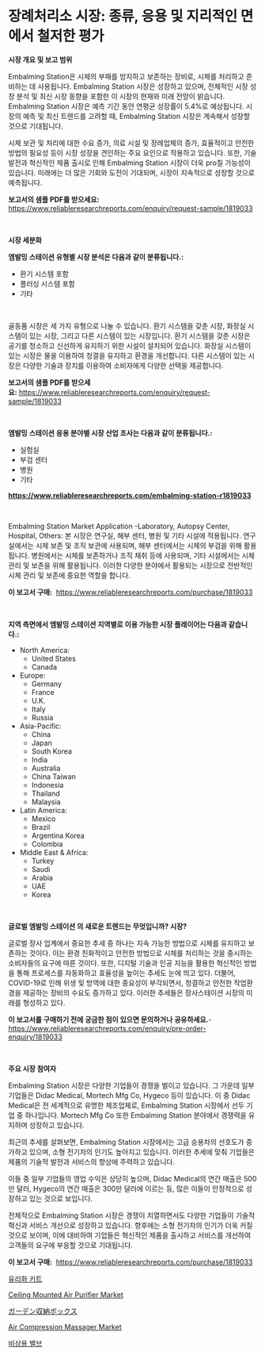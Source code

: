 <p><h1>장례처리소 시장: 종류, 응용 및 지리적인 면에서 철저한 평가</h1></p><p><strong>시장 개요 및 보고 범위</strong></p>
<p><p>Embalming Station은 시체의 부패를 방지하고 보존하는 장비로, 시체를 처리하고 준비하는 데 사용됩니다. Embalming Station 시장은 성장하고 있으며, 전체적인 시장 성장 분석 및 최신 시장 동향을 포함한 이 시장의 현재와 미래 전망이 밝습니다. Embalming Station 시장은 예측 기간 동안 연평균 성장률이 5.4%로 예상됩니다. 시장의 예측 및 최신 트렌드를 고려할 때, Embalming Station 시장은 계속해서 성장할 것으로 기대됩니다.</p><p>시체 보관 및 처리에 대한 수요 증가, 의료 시설 및 장례업체의 증가, 효율적이고 안전한 방법의 필요성 등이 시장 성장을 견인하는 주요 요인으로 작용하고 있습니다. 또한, 기술 발전과 혁신적인 제품 출시로 인해 Embalming Station 시장이 더욱 pro칠 가능성이 있습니다. 미래에는 더 많은 기회와 도전이 기대되며, 시장이 지속적으로 성장할 것으로 예측됩니다.</p></p>
<p><strong>보고서의 샘플 PDF를 받으세요:</strong> <a href="https://www.reliableresearchreports.com/enquiry/request-sample/1819033">https://www.reliableresearchreports.com/enquiry/request-sample/1819033</a></p>
<p>&nbsp;</p>
<p><strong>시장 세분화</strong></p>
<p><strong>엠발밍 스테이션 유형별 시장 분석은 다음과 같이 분류됩니다.:</strong></p>
<p><ul><li>환기 시스템 포함</li><li>플러싱 시스템 포함</li><li>기타</li></ul></p>
<p>&nbsp;</p>
<p><p>골동품 시장은 세 가지 유형으로 나눌 수 있습니다. 환기 시스템을 갖춘 시장, 화장실 시스템이 있는 시장, 그리고 다른 시스템이 있는 시장입니다. 환기 시스템을 갖춘 시장은 공기를 청소하고 신선하게 유지하기 위한 시설이 설치되어 있습니다. 화장실 시스템이 있는 시장은 물을 이용하여 청결을 유지하고 환경을 개선합니다. 다른 시스템이 있는 시장은 다양한 기술과 장치를 이용하여 소비자에게 다양한 선택을 제공합니다.</p></p>
<p><strong>보고서의 샘플 PDF를 받으세요:</strong>&nbsp;<a href="https://www.reliableresearchreports.com/enquiry/request-sample/1819033">https://www.reliableresearchreports.com/enquiry/request-sample/1819033</a></p>
<p>&nbsp;</p>
<p><strong> 엠발밍 스테이션 응용 분야별 시장 산업 조사는 다음과 같이 분류됩니다.:</strong></p>
<p><ul><li>실험실</li><li>부검 센터</li><li>병원</li><li>기타</li></ul></p>
<p><strong><a href="https://www.reliableresearchreports.com/embalming-station-r1819033">https://www.reliableresearchreports.com/embalming-station-r1819033</a></strong></p>
<p>&nbsp;</p>
<p><p>Embalming Station Market Application -Laboratory, Autopsy Center, Hospital, Others: 본 시장은 연구실, 해부 센터, 병원 및 기타 시설에 적용됩니다. 연구실에서는 시체 보존 및 조직 보관에 사용되며, 해부 센터에서는 시체의 부검을 위해 활용됩니다. 병원에서는 시체를 보존하거나 조직 채취 등에 사용되며, 기타 시설에서는 시체 관리 및 보존을 위해 활용됩니다. 이러한 다양한 분야에서 활용되는 시장으로 전반적인 시체 관리 및 보존에 중요한 역할을 합니다.</p></p>
<p><strong>이 보고서 구매:</strong>&nbsp; <a href="https://www.reliableresearchreports.com/purchase/1819033">https://www.reliableresearchreports.com/purchase/1819033</a></p>
<p>&nbsp;</p>
<p><strong>지역 측면에서 엠발밍 스테이션 지역별로 이용 가능한 시장 플레이어는 다음과 같습니다.:</strong></p>
<p><ul>
    <li>
        North America:
        <ul>
            <li>United States</li>
            <li>Canada</li>
        </ul>
    </li>
    <li>
        Europe:
        <ul>
            <li>Germany</li>
            <li>France</li>
            <li>U.K.</li>
            <li>Italy</li>
            <li>Russia</li>
        </ul>
    </li>
    <li>
        Asia-Pacific:
        <ul>
            <li>China</li>
            <li>Japan</li>
            <li>South Korea</li>
            <li>India</li>
            <li>Australia</li>
            <li>China Taiwan</li>
            <li>Indonesia</li>
            <li>Thailand</li>
            <li>Malaysia</li>
        </ul>
    </li>
    <li>
        Latin America:
        <ul>
            <li>Mexico</li>
            <li>Brazil</li>
            <li>Argentina Korea</li>
            <li>Colombia</li>
        </ul>
    </li>
    <li>
        Middle East & Africa:
        <ul>
            <li>Turkey</li>
            <li>Saudi</li>
            <li>Arabia</li>
            <li>UAE</li>
            <li>Korea</li>
        </ul>
    </li>
    </ul></p>
<p>&nbsp;</p>
<p><strong>글로벌 엠발밍 스테이션 의 새로운 트렌드는 무엇입니까? 시장?</strong></p>
<p><p>글로벌 장사 업계에서 중요한 추세 중 하나는 지속 가능한 방법으로 시체를 유지하고 보존하는 것이다. 이는 환경 친화적이고 안전한 방법으로 시체를 처리하는 것을 중시하는 소비자들의 요구에 따른 것이다. 또한, 디지털 기술과 인공 지능을 활용한 혁신적인 방법을 통해 프로세스를 자동화하고 효율성을 높이는 추세도 눈에 띄고 있다. 더불어, COVID-19로 인해 위생 및 방역에 대한 중요성이 부각되면서, 청결하고 안전한 작업환경을 제공하는 장비의 수요도 증가하고 있다. 이러한 추세들은 장사스테이션 시장의 미래를 형성하고 있다.</p></p>
<p><strong>이 보고서를 구매하기 전에 궁금한 점이 있으면 문의하거나 공유하세요.</strong>- <a href="https://www.reliableresearchreports.com/enquiry/pre-order-enquiry/1819033">https://www.reliableresearchreports.com/enquiry/pre-order-enquiry/1819033</a></p>
<p>&nbsp;</p>
<p><strong>주요 시장 참여자</strong></p>
<p><p>Embalming Station 시장은 다양한 기업들이 경쟁을 벌이고 있습니다. 그 가운데 일부 기업들은 Didac Medical, Mortech Mfg Co, Hygeco 등이 있습니다. 이 중 Didac Medical은 전 세계적으로 유명한 제조업체로, Embalming Station 시장에서 선두 기업 중 하나입니다. Mortech Mfg Co 또한 Embalming Station 분야에서 경쟁력을 유지하며 성장하고 있습니다.</p><p>최근의 추세를 살펴보면, Embalming Station 시장에서는 고급 승용차의 선호도가 증가하고 있으며, 소형 전기차의 인기도 높아지고 있습니다. 이러한 추세에 맞춰 기업들은 제품의 기술적 발전과 서비스의 향상에 주력하고 있습니다.</p><p>이들 중 일부 기업들의 영업 수익은 상당히 높으며, Didac Medical의 연간 매출은 500만 달러, Hygeco의 연간 매출은 300만 달러에 이르는 등, 많은 이들이 안정적으로 성장하고 있는 것으로 보입니다.</p><p>전체적으로 Embalming Station 시장은 경쟁이 치열하면서도 다양한 기업들이 기술적 혁신과 서비스 개선으로 성장하고 있습니다. 향후에는 소형 전기차의 인기가 더욱 커질 것으로 보이며, 이에 대비하여 기업들은 혁신적인 제품을 출시하고 서비스를 개선하여 고객들의 요구에 부응할 것으로 기대됩니다.</p></p>
<p><strong>이 보고서 구매:</strong>&nbsp;&nbsp;<a href="https://www.reliableresearchreports.com/purchase/1819033">https://www.reliableresearchreports.com/purchase/1819033</a></p>
<p><p><a href="https://medium.com/@corneliutrifa2022/%EB%94%94%EC%BD%94%EB%94%A9-%EB%B9%84%ED%8A%B8%EB%A6%AC%ED%8C%8C%EC%9D%B4%EC%BC%80%EC%9D%B4%EC%85%98-%ED%82%B7-%EC%8B%9C%EC%9E%A5-%EC%A7%80%ED%91%9C-%EC%8B%9C%EC%9E%A5-%EC%A0%90%EC%9C%A0%EC%9C%A8-%ED%8A%B8%EB%A0%8C%EB%93%9C-%EB%B0%8F-%EC%84%B1%EC%9E%A5-%ED%8C%A8%ED%84%B4-87ea16f49755">유리화 키트</a></p><p><a href="https://www.linkedin.com/pulse/ceiling-mounted-air-purifier-market-exploring-share-trends-cneqf?trackingId=oTpFTmEImVL9pgTbfM1M3g%3D%3D">Ceiling Mounted Air Purifier Market</a></p><p><a href="https://medium.com/@lelanadden5645/%E5%BA%AD%E3%81%AE%E5%8F%8E%E7%B4%8D%E3%83%9C%E3%83%83%E3%82%AF%E3%82%B9%E5%B8%82%E5%A0%B4%E3%81%AF-%E5%B8%82%E5%A0%B4%E3%82%B7%E3%82%A7%E3%82%A2-%E3%82%B5%E3%82%A4%E3%82%BA-2031%E5%B9%B4%E3%81%BE%E3%81%A7%E3%81%AE%E4%BA%88%E6%B8%AC%E3%82%92%E9%87%8D%E7%82%B9%E3%81%AB%E7%BD%AE%E3%81%84%E3%81%A6%E3%81%84%E3%81%BE%E3%81%99-2eec78323500">ガーデン収納ボックス</a></p><p><a href="https://www.linkedin.com/pulse/air-compression-massager-market-insight-trends-growth-forecasted-2i1ge?trackingId=mtsDnvMlovsNN1Ggiz5QXw%3D%3D">Air Compression Massager Market</a></p><p><a href="https://medium.com/@dallasrrellwg/%EB%B9%84%EC%83%81%EB%B0%B8%EB%B8%8C-%EC%8B%9C%EC%9E%A5-%EB%B6%84%EC%84%9D-cagr-%EC%8B%9C%EC%9E%A5-%EC%84%B8%EB%B6%84%ED%99%94-%EB%B0%8F-%EC%84%B8%EA%B3%84-%EC%82%B0%EC%97%85-%EA%B0%9C%EC%9A%94-f5db28049467">비상용 밸브</a></p></p>